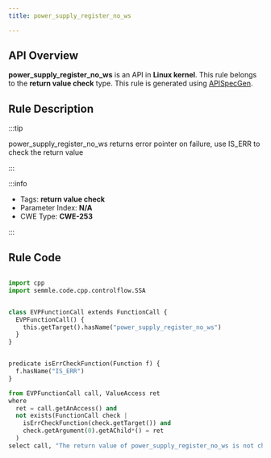 ```yaml
---
title: power_supply_register_no_ws

---
```



## API Overview
**power_supply_register_no_ws** is an API in **Linux kernel**. This rule belongs to the **return value check** type. This rule is generated using [APISpecGen](../../tools/APISpecGen).
## Rule Description

:::tip

power_supply_register_no_ws returns error pointer on failure, use IS_ERR to check the return value

:::

:::info

- Tags: **return value check**
- Parameter Index: **N/A**
- CWE Type: **CWE-253**

:::

## Rule Code
```python

import cpp
import semmle.code.cpp.controlflow.SSA


class EVPFunctionCall extends FunctionCall {
  EVPFunctionCall() {
    this.getTarget().hasName("power_supply_register_no_ws")
  }
}


predicate isErrCheckFunction(Function f) {
  f.hasName("IS_ERR") 
}

from EVPFunctionCall call, ValueAccess ret
where
  ret = call.getAnAccess() and
  not exists(FunctionCall check |
    isErrCheckFunction(check.getTarget()) and
    check.getArgument(0).getAChild*() = ret
  )
select call, "The return value of power_supply_register_no_ws is not checked with IS_ERR."
    
```